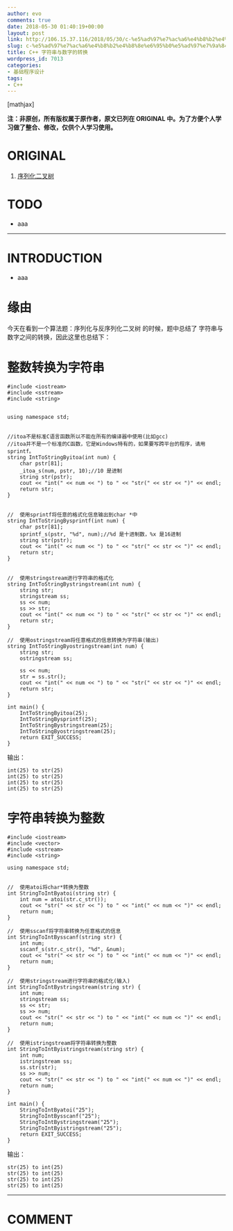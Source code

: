 ```yaml
---
author: evo
comments: true
date: 2018-05-30 01:40:19+00:00
layout: post
link: http://106.15.37.116/2018/05/30/c-%e5%ad%97%e7%ac%a6%e4%b8%b2%e4%b8%8e%e6%95%b0%e5%ad%97%e7%9a%84%e8%bd%ac%e6%8d%a2/
slug: c-%e5%ad%97%e7%ac%a6%e4%b8%b2%e4%b8%8e%e6%95%b0%e5%ad%97%e7%9a%84%e8%bd%ac%e6%8d%a2
title: C++ 字符串与数字的转换
wordpress_id: 7013
categories:
- 基础程序设计
tags:
- C++
---
```


<!-- more -->

[mathjax]

**注：非原创，所有版权属于原作者，原文已列在 ORIGINAL 中。为了方便个人学习做了整合、修改，仅供个人学习使用。**


# ORIGINAL





 	
  1. [序列化二叉树](https://github.com/gatieme/CodingInterviews/tree/master/062-%E5%BA%8F%E5%88%97%E5%8C%96%E4%BA%8C%E5%8F%89%E6%A0%91)




# TODO





 	
  * aaa





* * *





# INTRODUCTION





 	
  * aaa




# 缘由


今天在看到一个算法题：序列化与反序列化二叉树 的时候，题中总结了 字符串与数字之间的转换，因此这里也总结下：


# 整数转换为字符串



    
    #include <iostream>
    #include <sstream>
    #include <string>
    
    
    using namespace std;
    
    
    //itoa不是标准C语言函数所以不能在所有的编译器中使用(比如gcc)
    //itoa并不是一个标准的C函数，它是Windows特有的，如果要写跨平台的程序，请用sprintf。
    string IntToStringByitoa(int num) {
        char pstr[81];
        _itoa_s(num, pstr, 10);//10 是进制
        string str(pstr);
        cout << "int(" << num << ") to " << "str(" << str << ")" << endl;
        return str;
    }
    
    
    //  使用sprintf将任意的格式化信息输出到char *中
    string IntToStringBysprintf(int num) {
        char pstr[81];
        sprintf_s(pstr, "%d", num);//%d 是十进制数，%x 是16进制 
        string str(pstr);
        cout << "int(" << num << ") to " << "str(" << str << ")" << endl;
        return str;
    }
    
    
    //  使用stringstream进行字符串的格式化
    string IntToStringBystringstream(int num) {
        string str;
        stringstream ss;
        ss << num;
        ss >> str;
        cout << "int(" << num << ") to " << "str(" << str << ")" << endl;
        return str;
    }
    
    //  使用ostringstream将任意格式的信息转换为字符串(输出)
    string IntToStringByostringstream(int num) {
        string str;
        ostringstream ss;
    
        ss << num;
        str = ss.str();
        cout << "int(" << num << ") to " << "str(" << str << ")" << endl;
        return str;
    }
    
    int main() {
        IntToStringByitoa(25);
        IntToStringBysprintf(25);
        IntToStringBystringstream(25);
        IntToStringByostringstream(25);
        return EXIT_SUCCESS;
    }


输出：

    
    int(25) to str(25)
    int(25) to str(25)
    int(25) to str(25)
    int(25) to str(25)




# 字符串转换为整数



    
    #include <iostream>
    #include <vector>
    #include <sstream>
    #include <string>
    
    using namespace std;
    
    
    //  使用atoi将char*转换为整数
    int StringToIntByatoi(string str) {
        int num = atoi(str.c_str());
        cout << "str(" << str << ") to " << "int(" << num << ")" << endl;
        return num;
    }
    
    //  使用sscanf将字符串转换为任意格式的信息
    int StringToIntBysscanf(string str) {
        int num;
        sscanf_s(str.c_str(), "%d", &num);
        cout << "str(" << str << ") to " << "int(" << num << ")" << endl;
        return num;
    }
    
    //  使用stringstream进行字符串的格式化(输入)
    int StringToIntBystringstream(string str) {
        int num;
        stringstream ss;
        ss << str;
        ss >> num;
        cout << "str(" << str << ") to " << "int(" << num << ")" << endl;
        return num;
    }
    
    //  使用istringstream将字符串转换为整数
    int StringToIntByistringstream(string str) {
        int num;
        istringstream ss;
        ss.str(str);
        ss >> num;
        cout << "str(" << str << ") to " << "int(" << num << ")" << endl;
        return num;
    }
    
    int main() {
        StringToIntByatoi("25");
        StringToIntBysscanf("25");
        StringToIntBystringstream("25");
        StringToIntByistringstream("25");
        return EXIT_SUCCESS;
    }


输出：

    
    str(25) to int(25)
    str(25) to int(25)
    str(25) to int(25)
    str(25) to int(25)




















* * *





# COMMENT



